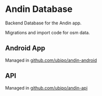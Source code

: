 # Andin Database

Backend Database for the Andin app.

Migrations and import code for osm data.


## Android App

Managed in [github.com/ubipo/andin-android](https://github.com/ubipo/andin-android)

## API

Managed in [github.com/ubipo/andin-api](https://github.com/ubipo/andin-api)



